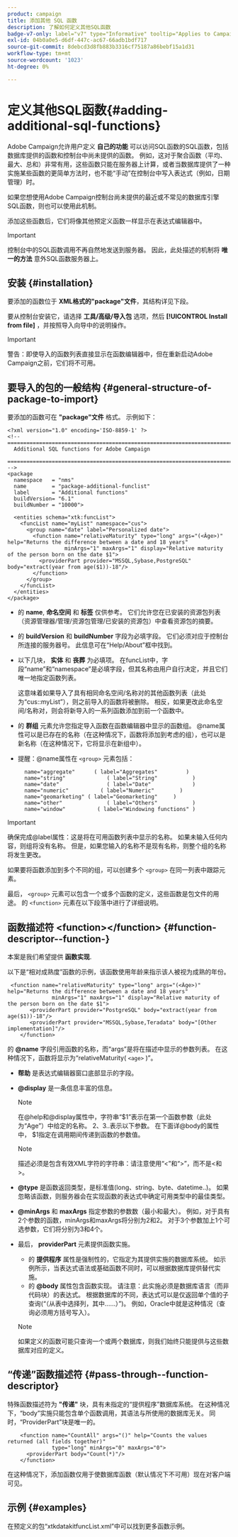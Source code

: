 ```yaml
---
product: campaign
title: 添加其他 SQL 函数
description: 了解如何定义其他SQL函数
badge-v7-only: label="v7" type="Informative" tooltip="Applies to Campaign Classic v7 only"
exl-id: 04b0a0e5-d6df-447c-ac67-66adb1bdf717
source-git-commit: 8debcd3d8fb883b3316cf75187a86bebf15a1d31
workflow-type: tm+mt
source-wordcount: '1023'
ht-degree: 0%

---
```


# 定义其他SQL函数{#adding-additional-sql-functions}

Adobe Campaign允许用户定义 **自己的功能** 可以访问SQL函数的SQL函数，包括数据库提供的函数和控制台中尚未提供的函数。 例如，这对于聚合函数（平均、最大、总和）非常有用，这些函数只能在服务器上计算，或者当数据库提供了一种实施某些函数的更简单方法时，也不能“手动”在控制台中写入表达式（例如，日期管理）时。

如果您想使用Adobe Campaign控制台尚未提供的最近或不常见的数据库引擎SQL函数，则也可以使用此机制。

添加这些函数后，它们将像其他预定义函数一样显示在表达式编辑器中。

>[!IMPORTANT]
>
>控制台中的SQL函数调用不再自然地发送到服务器。 因此，此处描述的机制将 **唯一的方法** 意外SQL函数服务器上。

## 安装 {#installation}

要添加的函数位于 **XML格式的&quot;package&quot;文件**，其结构详见下段。

要从控制台安装它，请选择 **工具/高级/导入包** 选项，然后 **[!UICONTROL Install from file]** ，并按照导入向导中的说明操作。

>[!IMPORTANT]
>
>警告：即使导入的函数列表直接显示在函数编辑器中，但在重新启动Adobe Campaign之前，它们将不可用。

## 要导入的包的一般结构 {#general-structure-of-package-to-import}

要添加的函数可在 **&quot;package&quot;文件** 格式。 示例如下：

```
<?xml version="1.0" encoding='ISO-8859-1' ?>
<!-- ===========================================================================
  Additional SQL functions for Adobe Campaign
  ========================================================================== -->
<package
  namespace   = "nms"
  name        = "package-additional-funclist"
  label       = "Additional functions"
  buildVersion= "6.1"
  buildNumber = "10000">

  <entities schema="xtk:funcList">
    <funcList name="myList" namespace="cus">
      <group name="date" label="Personalized date">
        <function name="relativeMaturity" type="long" args="(<Âge>)" help="Returns the difference between a date and 18 years"
                  minArgs="1" maxArgs="1" display="Relative maturity of the person born on the date $1">
          <providerPart provider="MSSQL,Sybase,PostgreSQL" body="extract(year from age($1))-18"/>
        </function>
      </group>
    </funcList>
  </entities>
</package>
```

* 的 **name**, **命名空间** 和 **标签** 仅供参考。 它们允许您在已安装的资源包列表（资源管理器/管理/资源包管理/已安装的资源包）中查看资源包的摘要。
* 的 **buildVersion** 和 **buildNumber** 字段为必填字段。 它们必须对应于控制台所连接的服务器号。 此信息可在“Help/About”框中找到。
* 以下几块， **实体** 和 **丧葬** 为必填项。 在funcList中，字段“name”和“namespace”是必填字段，但其名称由用户自行决定，并且它们唯一地指定函数列表。

   这意味着如果导入了具有相同命名空间/名称对的其他函数列表（此处为“cus::myList”），则之前导入的函数将被删除。 相反，如果更改此命名空间/名称对，则会将新导入的一系列函数添加到前一个函数中。

* 的 **群组** 元素允许您指定导入函数在函数编辑器中显示的函数组。 @name属性可以是已存在的名称（在这种情况下，函数将添加到考虑的组），也可以是新名称（在这种情况下，它将显示在新组中）。
* 提醒：@name属性在 `<group>` 元素包括：

   ```
     name="aggregate"      ( label="Aggregates"         )
     name="string"             ( label="String"           )
     name="date"               ( label="Date"             )
     name="numeric"          ( label="Numeric"        )
     name="geomarketing" ( label="Geomarketing"     )
     name="other"              ( label="Others"           )
     name="window"          ( label="Windowing functions" )
   ```

>[!IMPORTANT]
>
>确保完成@label属性：这是将在可用函数列表中显示的名称。 如果未输入任何内容，则组将没有名称。 但是，如果您输入的名称不是现有名称，则整个组的名称将发生更改。

如果要将函数添加到多个不同的组，可以创建多个 `<group>`  在同一列表中跟踪元素。

最后， `<group>` 元素可以包含一个或多个函数的定义，这些函数是包文件的用途。 的  `<function>`   元素在以下段落中进行了详细说明。

## 函数描述符 &lt;function>&lt;/function> {#function-descriptor--function-}

本案是我们希望提供 **函数实现**.

以下是“相对成熟度”函数的示例，该函数使用年龄来指示该人被视为成熟的年份。

```
 <function name="relativeMaturity" type="long" args="(<Âge>)" help="Returns the difference between a date and 18 years"
              minArgs="1" maxArgs="1" display="Relative maturity of the person born on the date $1">
       <providerPart provider="PostgreSQL" body="extract(year from age($1))-18"/>
       <providerPart provider="MSSQL,Sybase,Teradata" body="[Other implementation]"/>
    </function>
```

的 **@name** 字段引用函数的名称，而“args”是将在描述中显示的参数列表。 在这种情况下，函数将显示为“relativeMaturity( `<age>` )”。

* **帮助** 是表达式编辑器窗口底部显示的字段。
* **@display** 是一条信息丰富的信息。

   >[!NOTE]
   >
   >在@help和@display属性中，字符串“$1”表示在第一个函数参数（此处为“Age”）中给定的名称。 $2、$3..表示以下参数。 在下面详@body的属性中， $1指定在调用期间传递到函数的参数值。

   >[!NOTE]
   >
   >描述必须是包含有效XML字符的字符串：请注意使用“&lt;”和“>”，而不是&lt;和>。

* **@type** 是函数返回类型，是标准值(long、string、byte、datetime..)。 如果忽略该函数，则服务器会在实现函数的表达式中确定可用类型中的最佳类型。
* **@minArgs** 和 **maxArgs** 指定参数的参数数（最小和最大）。 例如，对于具有2个参数的函数，minArgs和maxArgs将分别为2和2。 对于3个参数加上1个可选参数，它们将分别为3和4个。
* 最后， **providerPart** 元素提供函数实施。

   * 的 **提供程序** 属性是强制性的，它指定为其提供实施的数据库系统。 如示例所示，当表达式语法或基础函数不同时，可以根据数据库提供替代实施。
   * 的 **@body** 属性包含函数实现。 请注意：此实施必须是数据库语言（而非代码块）的表达式。 根据数据库的不同，表达式可以是仅返回单个值的子查询(“（从表中选择列，其中……）”)。 例如，Oracle中就是这种情况（查询必须用方括号写入）。

   >[!NOTE]
   >
   >如果定义的函数可能只查询一个或两个数据库，则我们始终只能提供与这些数据库对应的定义。

## “传递”函数描述符 {#pass-through--function-descriptor}

特殊函数描述符为 **&quot;传递&quot;** 块，具有未指定的“提供程序”数据库系统。 在这种情况下，“body”实施只能包含单个函数调用，其语法与所使用的数据库无关。 同时，“ProviderPart”块是唯一的。

```
    <function name="CountAll" args="()" help="Counts the values returned (all fields together)"
              type="long" minArgs="0" maxArgs="0">
      <providerPart body="Count(*)"/>
    </function>
```

在这种情况下，添加函数仅用于使数据库函数（默认情况下不可用）现在对客户端可见。

## 示例 {#examples}

在预定义的包“xtkdatakitfuncList.xml”中可以找到更多函数示例。
